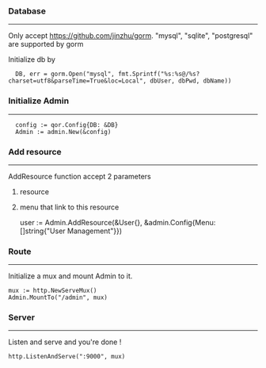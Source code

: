 ### Database
---

  Only accept https://github.com/jinzhu/gorm. "mysql", "sqlite", "postgresql" are supported by gorm

  Initialize db by

      DB, err = gorm.Open("mysql", fmt.Sprintf("%s:%s@/%s?charset=utf8&parseTime=True&loc=Local", dbUser, dbPwd, dbName))

### Initialize Admin
---

      config := qor.Config{DB: &DB}
      Admin := admin.New(&config)

### Add resource
---

  AddResource function accept 2 parameters

  1. resource
  2. menu that link to this resource

      user := Admin.AddResource(&User{}, &admin.Config{Menu: []string{"User Management"}})

### Route
---

  Initialize a mux and mount Admin to it.

    mux := http.NewServeMux()
    Admin.MountTo("/admin", mux)

### Server
---

  Listen and serve and you're done !

    http.ListenAndServe(":9000", mux)
